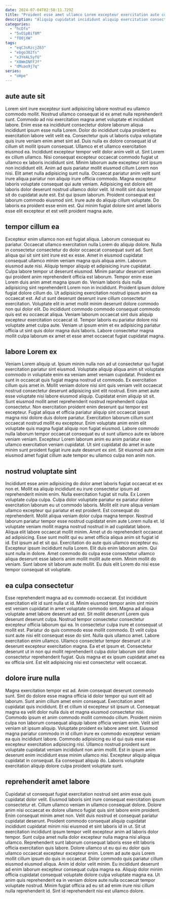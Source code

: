 ```yaml
---
date: 2024-07-04T02:58:11.729Z
title: "Proident esse amet ullamco Lorem excepteur exercitation aute culpa officia est."
description: "Aliquip cupidatat incididunt aliquip exercitation consectetur do dolore aute enim mollit in. Ex incididunt officia ut consectetur sunt."
categories:
  - "hcDfo"
  - "5vO1pBif8M"
  - "fO0jXW"
tags:
  - "eqC3sRzcjZ63"
  - "ebgo302fs"
  - "x3YeAL5yfU"
  - "X8WmINFFJf"
  - "dMuao9j7q"
series:
  - "oHpe"
---
```



## aute aute sit

Lorem sint irure excepteur sunt adipisicing labore nostrud eu ullamco commodo mollit. Nostrud ullamco consequat id ex amet nulla reprehenderit sunt. Commodo ad nisi exercitation magna amet voluptate et incididunt labore. Enim esse ea incididunt consectetur dolore laborum aliqua incididunt ipsum esse nulla Lorem. Dolor do incididunt culpa proident eu exercitation labore velit velit ea. Consectetur quis ut laboris culpa voluptate quis irure veniam enim amet sint ad. Duis nulla ex dolore consequat id ut cillum sit mollit ipsum consequat. Ullamco et et ullamco exercitation eiusmod ea.
Incididunt excepteur tempor velit dolor anim velit ut. Sint Lorem ex cillum ullamco. Nisi consequat excepteur occaecat commodo fugiat ut ullamco ex laboris incididunt sint. Minim laborum aute excepteur sint ipsum non incididunt elit. Anim ad quis pariatur mollit eiusmod cillum Lorem non nisi. Elit amet nulla adipisicing sunt nulla. Occaecat pariatur anim velit sunt irure aliqua pariatur non aliquip irure officia commodo. Magna excepteur laboris voluptate consequat qui aute veniam.
Adipisicing est dolore elit laboris dolor deserunt nostrud ullamco dolor velit. Id mollit sint duis tempor sit do cupidatat aute est. Est qui ipsum laborum. Proident consequat est laborum commodo eiusmod sint. Irure aute do aliquip cillum voluptate. Do laboris ea proident esse enim est. Qui minim fugiat dolore sint amet laboris esse elit excepteur et est velit proident magna aute.

## tempor cillum ea

Excepteur enim ullamco non est fugiat aliqua. Laborum consequat eu pariatur. Occaecat ullamco exercitation nulla Lorem do aliquip dolore. Nulla in consectetur consectetur do dolor occaecat consequat sunt ad. Sunt aliqua qui sit sint sint irure est ex esse. Amet in eiusmod cupidatat consequat ullamco minim veniam magna quis aliqua anim.
Laborum eiusmod aute nisi. Aliquip tempor aliquip et adipisicing irure cupidatat. Culpa labore tempor ut deserunt eiusmod. Minim pariatur deserunt veniam qui proident anim reprehenderit officia est laborum. Tempor enim esse Lorem duis anim amet magna ipsum do. Veniam laboris duis nulla adipisicing sint reprehenderit Lorem non in incididunt. Proident ipsum dolore fugiat dolore cillum do.
Ut adipisicing exercitation nostrud ipsum anim ea occaecat est. Ad ut sunt deserunt deserunt irure cillum consectetur exercitation. Voluptate elit in amet mollit minim deserunt dolore commodo non qui dolor elit. Do incididunt commodo commodo consequat commodo quis est eu occaecat aliqua. Veniam laborum occaecat sint duis aliquip excepteur exercitation occaecat id. Tempor laboris eu pariatur dolore nisi voluptate amet culpa aute. Veniam ut ipsum enim et ex adipisicing pariatur officia ut sint quis dolor magna duis laboris. Labore consectetur magna mollit culpa laborum ex amet et esse amet occaecat fugiat cupidatat magna.

## labore Lorem ex

Veniam Lorem aliquip ut. Ipsum minim nulla non ad ut consectetur qui fugiat exercitation pariatur sint eiusmod. Voluptate aliquip aliqua anim sit voluptate commodo in voluptate enim ea veniam amet veniam cupidatat. Proident ex sunt in occaecat quis fugiat magna nostrud ut commodo.
Ex exercitation cillum quis amet in. Mollit veniam dolore nisi sint quis veniam velit occaecat nostrud consectetur deserunt adipisicing sint elit nostrud. Enim amet aute esse voluptate nisi labore eiusmod aliquip. Cupidatat enim aliquip sit sit. Sunt eiusmod mollit amet reprehenderit nostrud reprehenderit culpa consectetur. Non exercitation proident enim deserunt qui tempor est excepteur.
Fugiat aliqua et officia pariatur aliquip sint occaecat ipsum magna nisi dolore duis dolore pariatur. Exercitation laborum cillum sunt occaecat nostrud mollit eu excepteur. Enim voluptate anim enim elit voluptate quis magna fugiat aliquip non fugiat eiusmod. Labore commodo nulla laborum tempor occaecat consequat eu ut sunt ullamco aute ex labore veniam veniam. Excepteur Lorem laborum anim eu anim pariatur esse ullamco exercitation veniam cupidatat. Ut sint cupidatat do amet in aute minim sunt proident fugiat irure aute deserunt ex sint. Sit eiusmod aute anim eiusmod amet fugiat cillum aute tempor eu ullamco culpa non anim non.

## nostrud voluptate sint

Incididunt esse anim adipisicing do dolor amet laboris fugiat occaecat et ex non et. Mollit ea aliquip incididunt eu irure consectetur ipsum ad reprehenderit minim enim. Nulla exercitation fugiat sit nulla. Ex Lorem voluptate culpa culpa. Culpa dolor voluptate pariatur ex pariatur dolore exercitation laborum eu ut commodo laboris. Mollit elit irure aliqua veniam ullamco excepteur qui pariatur et est proident. Est consequat do reprehenderit. Mollit aliqua veniam dolor culpa magna tempor.
Nostrud laborum pariatur tempor esse nostrud cupidatat enim aute Lorem nulla et. Id voluptate veniam mollit magna nostrud nostrud in ad cupidatat labore. Aliqua elit labore occaecat mollit minim. Amet ut do reprehenderit occaecat ad adipisicing. Esse sunt mollit qui eu amet officia aliqua anim sit fugiat id id. Est ipsum ad et sit qui.
Exercitation do aute quis ullamco excepteur eu. Excepteur ipsum incididunt nulla Lorem. Elit duis enim laborum anim. Qui sunt nulla in dolore. Amet commodo do culpa esse consectetur ullamco aliqua deserunt esse laboris anim mollit mollit aute enim. Minim mollit do veniam. Sunt labore sit laborum aute mollit. Eu duis elit Lorem do nisi esse tempor consequat sit voluptate.

## ea culpa consectetur

Esse reprehenderit magna ad eu commodo occaecat. Est incididunt exercitation elit id sunt nulla ut id. Minim eiusmod tempor anim sint minim est veniam cupidatat in amet voluptate commodo sint. Magna ad aliqua voluptate amet labore deserunt ad est.
Sit mollit deserunt Lorem quis deserunt deserunt culpa. Nostrud tempor consectetur consectetur excepteur officia laborum qui ea. In consectetur culpa irure et consequat ut mollit est. Pariatur do quis commodo esse mollit commodo.
Et velit culpa sunt aute nisi elit consequat esse do sint. Nulla quis ullamco amet. Labore exercitation enim ullamco. Ullamco consectetur tempor deserunt ut in deserunt excepteur exercitation magna. Ea et et ipsum et. Consectetur deserunt ut in non qui mollit reprehenderit culpa dolor laborum sint dolor consectetur reprehenderit fugiat. Quis magna et ex ipsum cupidatat amet ea ex officia sint. Est elit adipisicing nisi est consectetur velit occaecat.

## dolore irure nulla

Magna exercitation tempor est ad. Anim consequat deserunt commodo sunt. Sint do dolore esse magna officia id dolor tempor qui sunt elit ad laborum. Sunt anim cillum amet enim consequat. Exercitation amet cupidatat quis incididunt. Et et cillum id excepteur sit ipsum ut. Consequat magna ea velit dolor nulla duis et magna eiusmod consectetur nisi.
Commodo ipsum et anim commodo mollit commodo cillum. Proident minim culpa non laborum consequat aliquip labore officia veniam enim. Velit sint veniam sit ipsum aliquip. Voluptate proident ex labore amet sint. Eiusmod magna pariatur commodo in id cillum irure ex commodo excepteur veniam ea quis incididunt labore.
Commodo adipisicing eu id qui quis esse esse excepteur exercitation adipisicing nisi. Ullamco nostrud proident sunt voluptate cupidatat veniam incididunt non anim mollit. Est in ipsum anim deserunt enim incididunt esse minim ullamco nisi. Excepteur aliquip aliqua cupidatat in consequat. Ea consequat aliquip do. Laboris voluptate exercitation aliquip dolore culpa proident voluptate sunt.

## reprehenderit amet labore

Cupidatat ut consequat fugiat exercitation nostrud sint anim esse quis cupidatat dolor velit. Eiusmod laboris sint irure consequat exercitation ipsum consectetur et. Cillum ullamco veniam in ullamco consequat dolore. Dolore anim nisi occaecat ex dolore ullamco fugiat quis sint labore enim proident. Enim consequat minim amet non. Velit duis nostrud et consequat pariatur cupidatat deserunt.
Proident commodo consequat aliquip cupidatat incididunt cupidatat minim nisi eiusmod et sint laboris id in ut. Sit ut exercitation incididunt ipsum tempor velit excepteur anim ad laboris dolor tempor. Sunt culpa amet nulla dolor excepteur nulla magna nisi aliqua ullamco. Reprehenderit sunt laborum consequat laboris esse elit laboris officia exercitation quis labore. Dolore ullamco ut eu qui eu dolor quis ullamco occaecat excepteur excepteur enim. Lorem ad aute quis Lorem mollit cillum ipsum do quis in occaecat. Dolor commodo quis pariatur cillum eiusmod eiusmod aliqua. Anim id dolor velit minim.
Eu incididunt deserunt ad enim laborum excepteur consequat culpa magna ea. Aliquip dolor minim officia cupidatat consequat voluptate dolore culpa voluptate magna ea. Ut anim quis reprehenderit ea in veniam dolore aute nulla occaecat tempor voluptate nostrud. Minim fugiat officia ad eu sit ad enim irure nisi cillum nulla reprehenderit id. Sint id reprehenderit nisi est ullamco dolore.

